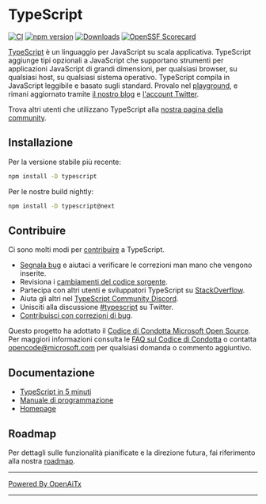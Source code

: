 # TypeScript

[![CI](https://github.com/microsoft/TypeScript/actions/workflows/ci.yml/badge.svg)](https://github.com/microsoft/TypeScript/actions/workflows/ci.yml)
[![npm version](https://badge.fury.io/js/typescript.svg)](https://www.npmjs.com/package/typescript)
[![Downloads](https://img.shields.io/npm/dm/typescript.svg)](https://www.npmjs.com/package/typescript)
[![OpenSSF Scorecard](https://api.securityscorecards.dev/projects/github.com/microsoft/TypeScript/badge)](https://securityscorecards.dev/viewer/?uri=github.com/microsoft/TypeScript)

[TypeScript](https://www.typescriptlang.org/) è un linguaggio per JavaScript su scala applicativa. TypeScript aggiunge tipi opzionali a JavaScript che supportano strumenti per applicazioni JavaScript di grandi dimensioni, per qualsiasi browser, su qualsiasi host, su qualsiasi sistema operativo. TypeScript compila in JavaScript leggibile e basato sugli standard. Provalo nel [playground](https://www.typescriptlang.org/play/), e rimani aggiornato tramite [il nostro blog](https://blogs.msdn.microsoft.com/typescript) e [l'account Twitter](https://twitter.com/typescript).

Trova altri utenti che utilizzano TypeScript alla [nostra pagina della community](https://www.typescriptlang.org/community/).

## Installazione

Per la versione stabile più recente:

```bash
npm install -D typescript
```

Per le nostre build nightly:

```bash
npm install -D typescript@next
```

## Contribuire

Ci sono molti modi per [contribuire](https://github.com/microsoft/TypeScript/blob/main/CONTRIBUTING.md) a TypeScript.
* [Segnala bug](https://github.com/microsoft/TypeScript/issues) e aiutaci a verificare le correzioni man mano che vengono inserite.
* Revisiona i [cambiamenti del codice sorgente](https://github.com/microsoft/TypeScript/pulls).
* Partecipa con altri utenti e sviluppatori TypeScript su [StackOverflow](https://stackoverflow.com/questions/tagged/typescript).
* Aiuta gli altri nel [TypeScript Community Discord](https://discord.gg/typescript).
* Unisciti alla discussione [#typescript](https://twitter.com/search?q=%23TypeScript) su Twitter.
* [Contribuisci con correzioni di bug](https://github.com/microsoft/TypeScript/blob/main/CONTRIBUTING.md).

Questo progetto ha adottato il [Codice di Condotta Microsoft Open Source](https://opensource.microsoft.com/codeofconduct/). Per maggiori informazioni consulta le [FAQ sul Codice di Condotta](https://opensource.microsoft.com/codeofconduct/faq/) o contatta [opencode@microsoft.com](mailto:opencode@microsoft.com) per qualsiasi domanda o commento aggiuntivo.

## Documentazione

*  [TypeScript in 5 minuti](https://www.typescriptlang.org/docs/handbook/typescript-in-5-minutes.html)
*  [Manuale di programmazione](https://www.typescriptlang.org/docs/handbook/intro.html)
*  [Homepage](https://www.typescriptlang.org/)

## Roadmap

Per dettagli sulle funzionalità pianificate e la direzione futura, fai riferimento alla nostra [roadmap](https://github.com/microsoft/TypeScript/wiki/Roadmap).

---

[Powered By OpenAiTx](https://github.com/OpenAiTx/OpenAiTx)

---